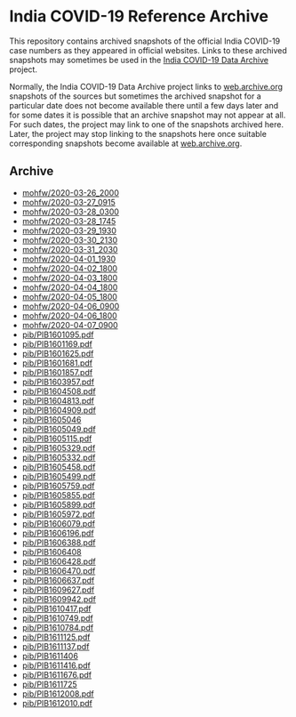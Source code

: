 India COVID-19 Reference Archive
================================

This repository contains archived snapshots of the official India
COVID-19 case numbers as they appeared in official websites. Links to
these archived snapshots may sometimes be used in the [India COVID-19
Data Archive][indiacovid19] project.

Normally, the India COVID-19 Data Archive project links to
[web.archive.org][webarchive] snapshots of the sources but sometimes the
archived snapshot for a particular date does not become available there
until a few days later and for some dates it is possible that an archive
snapshot may not appear at all. For such dates, the project may link to
one of the snapshots archived here. Later, the project may stop linking
to the snapshots here once suitable corresponding snapshots become
available at [web.archive.org][webarchive].

[indiacovid19]: https://indiacovid19.github.io
[webarchive]: https://web.archive.org/


Archive
-------

<!-- Content below automatically generated by `make readme` -->

- [mohfw/2020-03-26_2000](https://indiacovid19.github.io/webarchive/mohfw/2020-03-26_2000)
- [mohfw/2020-03-27_0915](https://indiacovid19.github.io/webarchive/mohfw/2020-03-27_0915)
- [mohfw/2020-03-28_0300](https://indiacovid19.github.io/webarchive/mohfw/2020-03-28_0300)
- [mohfw/2020-03-28_1745](https://indiacovid19.github.io/webarchive/mohfw/2020-03-28_1745)
- [mohfw/2020-03-29_1930](https://indiacovid19.github.io/webarchive/mohfw/2020-03-29_1930)
- [mohfw/2020-03-30_2130](https://indiacovid19.github.io/webarchive/mohfw/2020-03-30_2130)
- [mohfw/2020-03-31_2030](https://indiacovid19.github.io/webarchive/mohfw/2020-03-31_2030)
- [mohfw/2020-04-01_1930](https://indiacovid19.github.io/webarchive/mohfw/2020-04-01_1930)
- [mohfw/2020-04-02_1800](https://indiacovid19.github.io/webarchive/mohfw/2020-04-02_1800)
- [mohfw/2020-04-03_1800](https://indiacovid19.github.io/webarchive/mohfw/2020-04-03_1800)
- [mohfw/2020-04-04_1800](https://indiacovid19.github.io/webarchive/mohfw/2020-04-04_1800)
- [mohfw/2020-04-05_1800](https://indiacovid19.github.io/webarchive/mohfw/2020-04-05_1800)
- [mohfw/2020-04-06_0900](https://indiacovid19.github.io/webarchive/mohfw/2020-04-06_0900)
- [mohfw/2020-04-06_1800](https://indiacovid19.github.io/webarchive/mohfw/2020-04-06_1800)
- [mohfw/2020-04-07_0900](https://indiacovid19.github.io/webarchive/mohfw/2020-04-07_0900)
- [pib/PIB1601095.pdf](https://indiacovid19.github.io/webarchive/pib/PIB1601095.pdf)
- [pib/PIB1601169.pdf](https://indiacovid19.github.io/webarchive/pib/PIB1601169.pdf)
- [pib/PIB1601625.pdf](https://indiacovid19.github.io/webarchive/pib/PIB1601625.pdf)
- [pib/PIB1601681.pdf](https://indiacovid19.github.io/webarchive/pib/PIB1601681.pdf)
- [pib/PIB1601857.pdf](https://indiacovid19.github.io/webarchive/pib/PIB1601857.pdf)
- [pib/PIB1603957.pdf](https://indiacovid19.github.io/webarchive/pib/PIB1603957.pdf)
- [pib/PIB1604508.pdf](https://indiacovid19.github.io/webarchive/pib/PIB1604508.pdf)
- [pib/PIB1604813.pdf](https://indiacovid19.github.io/webarchive/pib/PIB1604813.pdf)
- [pib/PIB1604909.pdf](https://indiacovid19.github.io/webarchive/pib/PIB1604909.pdf)
- [pib/PIB1605046](https://indiacovid19.github.io/webarchive/pib/PIB1605046)
- [pib/PIB1605049.pdf](https://indiacovid19.github.io/webarchive/pib/PIB1605049.pdf)
- [pib/PIB1605115.pdf](https://indiacovid19.github.io/webarchive/pib/PIB1605115.pdf)
- [pib/PIB1605329.pdf](https://indiacovid19.github.io/webarchive/pib/PIB1605329.pdf)
- [pib/PIB1605332.pdf](https://indiacovid19.github.io/webarchive/pib/PIB1605332.pdf)
- [pib/PIB1605458.pdf](https://indiacovid19.github.io/webarchive/pib/PIB1605458.pdf)
- [pib/PIB1605499.pdf](https://indiacovid19.github.io/webarchive/pib/PIB1605499.pdf)
- [pib/PIB1605759.pdf](https://indiacovid19.github.io/webarchive/pib/PIB1605759.pdf)
- [pib/PIB1605855.pdf](https://indiacovid19.github.io/webarchive/pib/PIB1605855.pdf)
- [pib/PIB1605899.pdf](https://indiacovid19.github.io/webarchive/pib/PIB1605899.pdf)
- [pib/PIB1605972.pdf](https://indiacovid19.github.io/webarchive/pib/PIB1605972.pdf)
- [pib/PIB1606079.pdf](https://indiacovid19.github.io/webarchive/pib/PIB1606079.pdf)
- [pib/PIB1606196.pdf](https://indiacovid19.github.io/webarchive/pib/PIB1606196.pdf)
- [pib/PIB1606388.pdf](https://indiacovid19.github.io/webarchive/pib/PIB1606388.pdf)
- [pib/PIB1606408](https://indiacovid19.github.io/webarchive/pib/PIB1606408)
- [pib/PIB1606428.pdf](https://indiacovid19.github.io/webarchive/pib/PIB1606428.pdf)
- [pib/PIB1606470.pdf](https://indiacovid19.github.io/webarchive/pib/PIB1606470.pdf)
- [pib/PIB1606637.pdf](https://indiacovid19.github.io/webarchive/pib/PIB1606637.pdf)
- [pib/PIB1609627.pdf](https://indiacovid19.github.io/webarchive/pib/PIB1609627.pdf)
- [pib/PIB1609942.pdf](https://indiacovid19.github.io/webarchive/pib/PIB1609942.pdf)
- [pib/PIB1610417.pdf](https://indiacovid19.github.io/webarchive/pib/PIB1610417.pdf)
- [pib/PIB1610749.pdf](https://indiacovid19.github.io/webarchive/pib/PIB1610749.pdf)
- [pib/PIB1610784.pdf](https://indiacovid19.github.io/webarchive/pib/PIB1610784.pdf)
- [pib/PIB1611125.pdf](https://indiacovid19.github.io/webarchive/pib/PIB1611125.pdf)
- [pib/PIB1611137.pdf](https://indiacovid19.github.io/webarchive/pib/PIB1611137.pdf)
- [pib/PIB1611406](https://indiacovid19.github.io/webarchive/pib/PIB1611406)
- [pib/PIB1611416.pdf](https://indiacovid19.github.io/webarchive/pib/PIB1611416.pdf)
- [pib/PIB1611676.pdf](https://indiacovid19.github.io/webarchive/pib/PIB1611676.pdf)
- [pib/PIB1611725](https://indiacovid19.github.io/webarchive/pib/PIB1611725)
- [pib/PIB1612008.pdf](https://indiacovid19.github.io/webarchive/pib/PIB1612008.pdf)
- [pib/PIB1612010.pdf](https://indiacovid19.github.io/webarchive/pib/PIB1612010.pdf)
